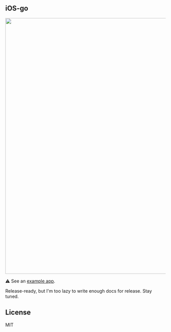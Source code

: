 iOS-go
------

<img src="https://cl.ly/0N2n471J0h0Q/Screen%20Shot%202016-11-11%20at%2002.44.25.png" width="800" /> 

⚠️ See an [example app](/example).

Release-ready, but I'm too lazy to write enough docs for release. Stay tuned.

## License

MIT
